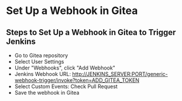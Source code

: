 # Set Up a Webhook in Gitea

## Steps to Set Up a Webhook in Gitea to Trigger Jenkins

- Go to Gitea repository
- Select User Settings
- Under "Webhooks", click "Add Webhook"
- Jenkins Webhook URL:
[http://JENKINS_SERVER:PORT/generic-webhook-trigger/invoke?token=ADD_GITEA_TOKEN](http://JENKINS_SERVER:PORT/generic-webhook-trigger/invoke?token=ADD_GITEA_TOKEN)
- Select Custom Events: Check Pull Request
- Save the webhook in Gitea
